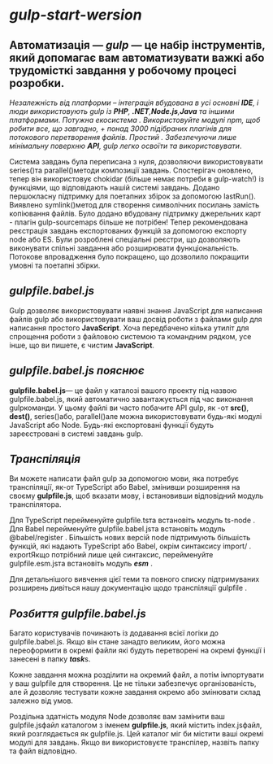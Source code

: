# ***gulp-start-wersion***
## **Автоматизація** — ***gulp*** — це набір інструментів, який допомагає вам автоматизувати важкі або трудомісткі завдання у робочому процесі розробки.
*Незалежність від платформи – інтеграція вбудована в усі основні **IDE**, і люди використовують gulp із **PHP**, **.NET**,**Node.js**,**Java** та іншими платформами*.
*Потужна екосистема . Використовуйте модулі npm, щоб робити все, що завгодно, + понад 3000 підібраних плагінів для потокового перетворення файлів.
Простий . Забезпечуючи лише мінімальну поверхню **API**, gulp легко освоїти та використовувати*.

Система завдань була переписана з нуля, дозволяючи використовувати series()та parallel()методи композиції завдань.
Спостерігач оновлено, тепер він використовує chokidar (більше немає потреби в gulp-watch!) із функціями, що відповідають нашій системі завдань.
Додано першокласну підтримку для поетапних збірок за допомогою lastRun().
Виявлено symlink()метод для створення символічних посилань замість копіювання файлів.
Було додано вбудовану підтримку джерельних карт - плагін gulp-sourcemaps більше не потрібен!
Тепер рекомендована реєстрація завдань експортованих функцій за допомогою експорту node або ES.
Були розроблені спеціальні реєстри, що дозволяють виконувати спільні завдання або розширювати функціональність.
Потокове впровадження було покращено, що дозволило покращити умовні та поетапні збірки.
## *gulpfile.babel.js*
Gulp дозволяє використовувати наявні знання JavaScript для написання файлів gulp або використовувати ваш досвід роботи з файлами gulp для написання простого **JavaScript**. Хоча передбачено кілька утиліт для спрощення роботи з файловою системою та командним рядком, усе інше, що ви пишете, є чистим **JavaScript**.

## *gulpfile.babel.js пояснює*
**gulpfile.babel.js**— це файл у каталозі вашого проекту під назвою gulpfile.babel.js, який автоматично завантажується під час виконання gulpкоманди. У цьому файлі ви часто побачите API gulp, як -от **src()**, **dest()**, series()або, parallel()але можна використовувати будь-які модулі JavaScript або Node. Будь-які експортовані функції будуть зареєстровані в системі завдань gulp.

## *Транспіляція*
Ви можете написати файл gulp за допомогою мови, яка потребує транспіляції, як-от TypeScript або Babel, змінивши розширення на своєму **gulpfile.js**, щоб вказати мову, і встановивши відповідний модуль транспілятора.

Для TypeScript перейменуйте gulpfile.tsта встановіть модуль ts-node .
Для Babel перейменуйте gulpfile.babel.jsта встановіть модуль @babel/register .
Більшість нових версій node підтримують більшість функцій, які надають TypeScript або Babel, окрім синтаксису import/ . exportЯкщо потрібний лише цей синтаксис, перейменуйте gulpfile.esm.jsта встановіть модуль ***esm*** .

Для детальнішого вивчення цієї теми та повного списку підтримуваних розширень дивіться нашу документацію щодо транспіляції gulpfile .

## *Розбиття gulpfile.babel.js*
Багато користувачів починають із додавання всієї логіки до gulpfile.babel.js. Якщо він стане занадто великим, його можна переоформити в окремі файли які будуть перетворені на окремі функції і занесені в папку ***task***s.

Кожне завдання можна розділити на окремий файл, а потім імпортувати у ваш gulpfile для створення. Це не тільки забезпечує організованість, але й дозволяє тестувати кожне завдання окремо або змінювати склад залежно від умов.

Роздільна здатність модуля Node дозволяє вам замінити ваш gulpfile.jsфайл каталогом з іменем **gulpfile.js**, який містить index.jsфайл, який розглядається як gulpfile.js. Цей каталог міг би містити ваші окремі модулі для завдань. Якщо ви використовуєте транспілер, назвіть папку та файл відповідно.
